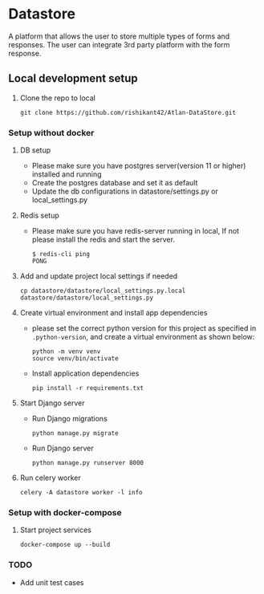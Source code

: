 # Datastore
A platform that allows the user to store multiple types of forms and responses.
The user can integrate 3rd party platform with the form response.

## Local development setup 

1. Clone the repo to local
    ```
    git clone https://github.com/rishikant42/Atlan-DataStore.git
    ```

### Setup without docker

1. DB setup
    - Please make sure you have postgres server(version 11 or higher) installed and running
    - Create the postgres database and set it as default
    - Update the db configurations in datastore/settings.py or local_settings.py

2. Redis setup
    - Please make sure you have redis-server running in local, If not please install the redis and start the server.
        ```
        $ redis-cli ping
        PONG
        ```

3. Add and update project local settings if needed
    ```
    cp datastore/datastore/local_settings.py.local datastore/datastore/local_settings.py
    ```

4. Create virtual environment and install app dependencies
    - please set the correct python version for this project as specified in `.python-version`, and create a virtual environment as shown below:
        ```
        python -m venv venv
        source venv/bin/activate
        ```
    - Install application dependencies
        ```
        pip install -r requirements.txt
        ```

5. Start Django server
    - Run Django migrations
        ```
        python manage.py migrate
        ```
    - Run Django server
        ```
        python manage.py runserver 8000
        ```

6. Run celery worker
    ```
    celery -A datastore worker -l info
    ```

### Setup with docker-compose
1. Start project services

    ```
    docker-compose up --build
    ```

### TODO
- Add unit test cases
